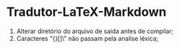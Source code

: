 # Tradutor-LaTeX-Markdown

1. Alterar diretório do arquivo de saída antes de compilar;
3. Caracteres "{}[]\\" não passam pela analise léxica;
